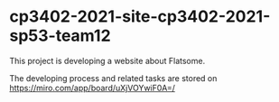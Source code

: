 ﻿# cp3402-2021-site-cp3402-2021-sp53-team12
This project is developing a website about Flatsome.

The developing process and related tasks are stored on  https://miro.com/app/board/uXjVOYwiF0A=/
